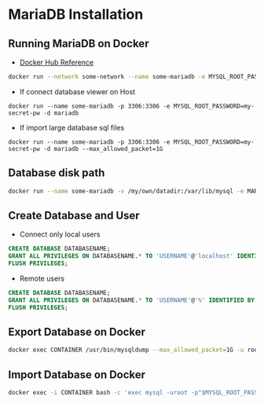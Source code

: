 # MariaDB Installation

## Running MariaDB on Docker

- [Docker Hub Reference](https://hub.docker.com/_/mariadb)

```bash
docker run --network some-network --name some-mariadb -e MYSQL_ROOT_PASSWORD=my-secret-pw -d mariadb:tag
```

- If connect database viewer on Host

```
docker run --name some-mariadb -p 3306:3306 -e MYSQL_ROOT_PASSWORD=my-secret-pw -d mariadb 
```

- If import large database sql files

```
docker run --name some-mariadb -p 3306:3306 -e MYSQL_ROOT_PASSWORD=my-secret-pw -d mariadb --max_allowed_packet=1G
```

## Database disk path

```bash
docker run --name some-mariadb -v /my/own/datadir:/var/lib/mysql -e MARIADB_ROOT_PASSWORD=my-secret-pw -d mariadb:tag
```

## Create Database and User

- Connect only local users

```sql
CREATE DATABASE DATABASENAME;
GRANT ALL PRIVILEGES ON DATABASENAME.* TO 'USERNAME'@'localhost' IDENTIFIED BY 'PASSWORD';
FLUSH PRIVILEGES;
```

- Remote users

```sql
CREATE DATABASE DATABASENAME;
GRANT ALL PRIVILEGES ON DATABASENAME.* TO 'USERNAME'@'%' IDENTIFIED BY 'PASSWORD';
FLUSH PRIVILEGES;
```

## Export Database on Docker

```bash
docker exec CONTAINER /usr/bin/mysqldump --max_allowed_packet=1G -u root --password=PASSWORD DATABASE > backup.sql
```

## Import Database on Docker

```bash
docker exec -i CONTAINER bash -c 'exec mysql -uroot -p"$MYSQL_ROOT_PASSWORD" DATABASE' < backup.sql
```

